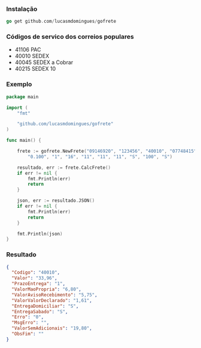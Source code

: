 ### Instalação
```go
go get github.com/lucasmdomingues/gofrete
```

### Códigos de servico dos correios populares
* 41106 PAC
* 40010 SEDEX
* 40045 SEDEX a Cobrar
* 40215 SEDEX 10

### Exemplo
```go
package main

import (
	"fmt"

	"github.com/lucasmdomingues/gofrete"
)

func main() {

	frete := gofrete.NewFrete("09146920", "123456", "40010", "07748415", "02019010",
		"0.100", "1", "16", "11", "11", "11", "S", "100", "S")

	resultado, err := frete.CalcFrete()
	if err != nil {
		fmt.Println(err)
		return
	}

	json, err := resultado.JSON()
	if err != nil {
		fmt.Println(err)
		return
	}

	fmt.Println(json)
}
```
### Resultado
```json
{
  "Codigo": "40010",
  "Valor": "33,96",
  "PrazoEntrega": "1",
  "ValorMaoPropria": "6,80",
  "ValorAvisoRecebimento": "5,75",
  "ValorValorDeclarado": "1,61",
  "EntregaDomiciliar": "S",
  "EntregaSabado": "S",
  "Erro": "0",
  "MsgErro": "",
  "ValorSemAdicionais": "19,80",
  "ObsFim": ""
}
```
